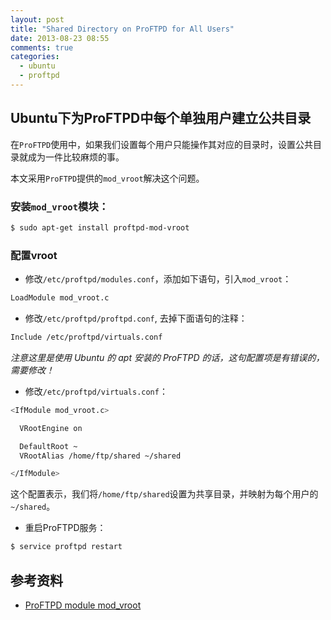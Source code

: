 ```yaml
---
layout: post
title: "Shared Directory on ProFTPD for All Users"
date: 2013-08-23 08:55
comments: true
categories: 
  - ubuntu
  - proftpd
---
```


## Ubuntu下为ProFTPD中每个单独用户建立公共目录

在`ProFTPD`使用中，如果我们设置每个用户只能操作其对应的目录时，设置公共目录就成为一件比较麻烦的事。

本文采用`ProFTPD`提供的`mod_vroot`解决这个问题。

<!-- more -->

### 安装`mod_vroot`模块：

```bash
$ sudo apt-get install proftpd-mod-vroot
```

### 配置vroot

* 修改`/etc/proftpd/modules.conf`，添加如下语句，引入`mod_vroot`：

```bash
LoadModule mod_vroot.c
```

* 修改`/etc/proftpd/proftpd.conf`, 去掉下面语句的注释：

```bash
Include /etc/proftpd/virtuals.conf
```

*注意这里是使用 Ubuntu 的 apt 安装的 ProFTPD 的话，这句配置项是有错误的，需要修改！*

* 修改`/etc/proftpd/virtuals.conf`：

```bash
<IfModule mod_vroot.c>

  VRootEngine on

  DefaultRoot ~
  VRootAlias /home/ftp/shared ~/shared

</IfModule>
```

这个配置表示，我们将`/home/ftp/shared`设置为共享目录，并映射为每个用户的`~/shared`。

* 重启ProFTPD服务：

```bash
$ service proftpd restart
```

## 参考资料

* [ProFTPD module mod_vroot](http://www.castaglia.org/proftpd/modules/mod_vroot.html#VRootServerRoot)
